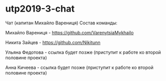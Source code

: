 # utp2019-3-chat
Чат (капитан Михайло Варениця)
Состав команды:

Михайло Варениця - https://github.com/VarenytsiaMykhailo

Никита Зайцев - https://github.com/Nikitunn

Ульяна Федотова - ссылка будет позже (приступит к работе ко второй половине проекта)

Анна Кичеева - ссылка будет позже (приступит к работе ко второй половине проекта)

